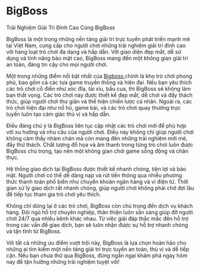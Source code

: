 # BigBoss
 Trải Nghiệm Giải Trí Đỉnh Cao Cùng BigBoss

BigBoss là một trong những nền tảng giải trí trực tuyến phát triển mạnh mẽ tại Việt Nam, cung cấp cho người chơi những trải nghiệm giải trí đỉnh cao với hàng loạt trò chơi đa dạng và hấp dẫn. Với giao diện đẹp mắt, dễ sử dụng và tính năng bảo mật cao, BigBoss mang đến một không gian giải trí an toàn, đáng tin cậy cho mọi người chơi.

Một trong những điểm nổi bật nhất của <a href=https://bigboss-online.com> Bigboss </a>  chính là kho trò chơi phong phú, bao gồm cả các tựa game truyền thống và hiện đại. Nếu bạn yêu thích các trò chơi cổ điển như xóc đĩa, tài xỉu, bầu cua, thì BigBoss sẽ không làm bạn thất vọng. Các trò chơi này được thiết kế đẹp mắt, dễ chơi và đầy thách thức, giúp người chơi thư giãn và thể hiện chiến lược cá nhân. Ngoài ra, các trò chơi hiện đại như nổ hũ, game bài, và các trò chơi quay thưởng trực tuyến luôn tạo cảm giác thú vị và hấp dẫn.

Điều đáng chú ý là BigBoss liên tục cập nhật các trò chơi mới để phù hợp với xu hướng và nhu cầu của người chơi. Điều này không chỉ giúp người chơi không cảm thấy nhàm chán mà còn mang đến những trải nghiệm mới mẻ, đầy thử thách. Chất lượng đồ họa và âm thanh trong từng trò chơi luôn được BigBoss chú trọng, tạo nên một không gian chơi game sống động và chân thực.

Hệ thống giao dịch tại BigBoss được thiết kế nhanh chóng, tiện lợi và bảo mật. Người chơi có thể dễ dàng nạp và rút tiền thông qua nhiều phương thức thanh toán phổ biến như chuyển khoản ngân hàng và ví điện tử. Thời gian xử lý giao dịch rất nhanh chóng, giúp người chơi không phải chờ đợi lâu để tiếp tục tham gia trò chơi yêu thích.

Không chỉ dừng lại ở các trò chơi, BigBoss còn chú trọng đến dịch vụ khách hàng. Đội ngũ hỗ trợ chuyên nghiệp, thân thiện luôn sẵn sàng giúp đỡ người chơi 24/7 qua nhiều kênh khác nhau. Từ việc giải đáp thắc mắc đến hỗ trợ trong các vấn đề giao dịch, bạn sẽ luôn nhận được sự hỗ trợ nhanh chóng và tận tình từ BigBoss.

Với tất cả những ưu điểm vượt trội này, BigBoss là lựa chọn hoàn hảo cho những ai tìm kiếm một nền tảng giải trí trực tuyến an toàn, thú vị và dễ tiếp cận. Nếu bạn chưa thử qua BigBoss, đừng ngần ngại khám phá ngay hôm nay để tận hưởng những trải nghiệm tuyệt vời!
